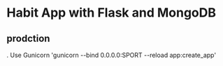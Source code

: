 # Habit App with Flask and MongoDB




## prodction

. Use Gunicorn 'gunicorn --bind 0.0.0.0:SPORT --reload app:create_app'